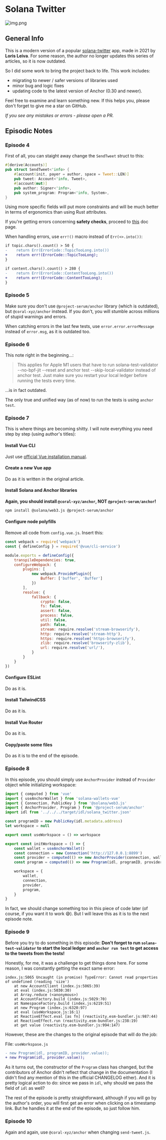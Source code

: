 # Solana Twitter

![img.png](project_data/img.png)

## General Info

This is a modern version of a popular [solana-twitter](https://lorisleiva.com/create-a-solana-dapp-from-scratch)
app, made in 2021 by **Loris Leiva**. For some reason, the author
no longer updates this series of articles, so it is now outdated.

So I did some work to bring the project back to life.
This work includes:

- migrating to newer / safer versions of libraries used
- minor bug and logic fixes
- updating code to the latest version of Anchor (0.30 and newer).

Feel free to examine and learn something new. If this helps you, 
please don't forget to give me a star on GitHub.

*If you see any mistakes or errors - please open a PR.*

## Episodic Notes

### Episode 4

First of all, you can staight away change the `SendTweet` struct
to this:

```rust
#[derive(Accounts)]
pub struct SendTweet<'info> {
    #[account(init, payer = author, space = Tweet::LEN)]
    pub tweet: Account<'info, Tweet>,
    #[account(mut)]
    pub author: Signer<'info>,
    pub system_program: Program<'info, System>,
}
```

Using more specific fields will put more constraints and will be 
much better in terms of ergonomics than using Rust attributes.

If you're getting errors concerning **safety checks**, proceed to
[this](https://www.anchor-lang.com/docs/the-accounts-struct#safety-checks)
doc page.

When handling errors, use `err!()` macro instead of `Err(<>.into())`:

```diff
if topic.chars().count() > 50 {
-    return Err(ErrorCode::TopicTooLong.into())
+    return err!(ErrorCode::TopicTooLong);
}

if content.chars().count() > 280 {
-    return Err(ErrorCode::ContentTooLong.into())
+    return err!(ErrorCode::ContentTooLong);
}
```

### Episode 5

Make sure you don't use `@project-serum/anchor` library (which is
outdated), but `@coral-xyz/anchor` instead. If you don't, you will
stumble across millions of stupid warnings and errors.

When catching errors in the last few tests, use `error.error.errorMessage`
instead of `error.msg`, as it is outdated too.

### Episode 6

This note right in the beginning...:

> This applies for Apple M1 users that have to run 
solana-test-validator --no-bpf-jit --reset and anchor 
test --skip-local-validator instead of anchor test. 
Just make sure you restart your local ledger before 
running the tests every time.

...is in fact outdated.

The only true and unified way (as of now) to run the tests is using
`anchor test`. 

### Episode 7

This is where things are becoming shitty. I will note everything you
need step by step (using author's titles):

#### Install Vue CLI

Just use [official Vue installation manual](https://cli.vuejs.org/guide/installation.html).

#### Create a new Vue app

Do as it is written in the original article.

#### Install Solana and Anchor libraries

**Again, you should install `@coral-xyz/anchor`, 
NOT `@project-serum/anchor`!**

```sh
npm install @solana/web3.js @project-serum/anchor
```

#### Configure node polyfills

Remove all code from `config.vue.js`. Insert this:

```js
const webpack = require('webpack')
const { defineConfig } = require('@vue/cli-service')

module.exports = defineConfig({
    transpileDependencies: true,
    configureWebpack: {
        plugins: [
            new webpack.ProvidePlugin({
                Buffer: ['buffer', 'Buffer']
            })
        ],
        resolve: {
            fallback: {
                crypto: false,
                fs: false,
                assert: false,
                process: false,
                util: false,
                path: false,
                stream: require.resolve('stream-browserify'),
                http: require.resolve('stream-http'),
                https: require.resolve('https-browserify'),
                zlib: require.resolve('browserify-zlib'),
                url: require.resolve('url/'),
            }
        }
    }
})
```

#### Configure ESLint

Do as it is.

#### Install TailwindCSS

Do as it is.

#### Install Vue Router

Do as it is.

#### Copy/paste some files

Do as it is to the end of the episode.

### Episode 8

In this episode, you should simply use `AnchorProvider` instead of
`Provider` object while initializing workspace:

```js
import { computed } from 'vue'
import { useAnchorWallet } from 'solana-wallets-vue'
import { Connection, PublicKey } from '@solana/web3.js'
import { AnchorProvider, Program } from '@project-serum/anchor'
import idl from '../../../target/idl/solana_twitter.json'

const programID = new PublicKey(idl.metadata.address)
let workspace = null

export const useWorkspace = () => workspace

export const initWorkspace = () => {
    const wallet = useAnchorWallet()
    const connection = new Connection('http://127.0.0.1:8899')
    const provider = computed(() => new AnchorProvider(connection, wallet.value))
    const program = computed(() => new Program(idl, programID, provider.value))

    workspace = {
        wallet,
        connection,
        provider,
        program,
    }
}
```

In fact, we should change something too in this piece of code later
(of course, if you want it to work 😅). But I will leave this as it
is to the next episode note.

### Episode 9
Before you try to do something in this episode: **Don't forget to run 
`solana-test-validator` to start the local ledger and 
`anchor run test` to get access to the tweets from the tests!**

Honestly, for me, it was a challenge to get things done here. For
some reason, I was constantly getting the exact same error:

```
index.js:5065 Uncaught (in promise) TypeError: Cannot read properties of undefined (reading 'size')
    at new AccountClient (index.js:5065:39)
    at eval (index.js:5030:30)
    at Array.reduce (<anonymous>)
    at AccountFactory.build (index.js:5029:70)
    at NamespaceFactory.build (index.js:6219:51)
    at new Program (index.js:6320:97)
    at eval (useWorkspace.js:16:1)
    at ReactiveEffect.eval [as fn] (reactivity.esm-bundler.js:987:44)
    at ReactiveEffect.run (reactivity.esm-bundler.js:238:19)
    at get value (reactivity.esm-bundler.js:994:147)
```

However, these are the changes to the original episode that will do
the job:

File: `useWorkspase.js`
```diff
- new Program(idl, programID, provider.value));
+ new Program(idl, provider.value));
```

As it turns out, the constructor of the `Program` class has changed,
but the contributors of Anchor didn't reflect that change in the
documentation (I didn't find any mention of this in the official
CHANGELOG either). And it is pretty logical action to do: 
since we pass in `idl`, why should we pass the field of `idl` as well?

The rest of the episode is pretty straightforward, although if you
will go by the author's order, you will first get an error when 
clicking on a timestamp link. But he handles it at the end of the
episode, so just follow him.

### Episode 10

Again and again, use `@coral-xyz/anchor` when changing 
`send-tweet.js`.



